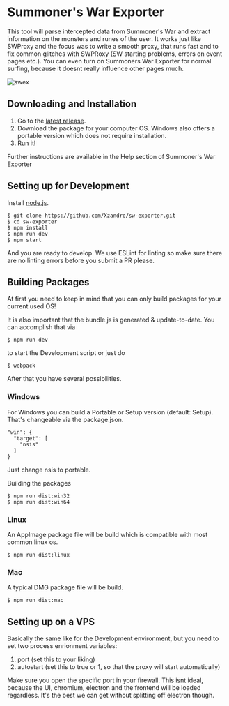 # Summoner's War Exporter

This tool will parse intercepted data from Summoner's War and extract information on the monsters and runes of the user. It works just like SWProxy and the focus was to write a smooth proxy, that runs fast and to fix common glitches with SWPRoxy (SW starting problems, errors on event pages etc.). You can even turn on Summoners War Exporter for normal surfing, because it doesnt really influence other pages much.

![swex](http://i.imgur.com/NQGNNaF.png)

## Downloading and Installation
1. Go to the [latest release](https://github.com/Xzandro/sw-exporter/releases/latest).
2. Download the package for your computer OS. Windows also offers a portable version which does not require installation.
3. Run it!

Further instructions are available in the Help section of Summoner's War Exporter

## Setting up for Development
Install [node.js](https://nodejs.org/).
```
$ git clone https://github.com/Xzandro/sw-exporter.git
$ cd sw-exporter
$ npm install
$ npm run dev
$ npm start
```

And you are ready to develop. We use ESLint for linting so make sure there are no linting errors before you submit a PR please.

## Building Packages
At first you need to keep in mind that you can only build packages for your current used OS!

It is also important that the bundle.js is generated & update-to-date. You can accomplish that via
```
$ npm run dev
```
to start the Development script or just do
```
$ webpack
```

After that you have several possibilities.

### Windows
For Windows you can build a Portable or Setup version (default: Setup). That's changeable via the package.json.
```
"win": {
  "target": [
    "nsis"
  ]
}
```
Just change nsis to portable.

Building the packages
```
$ npm run dist:win32
$ npm run dist:win64
```

### Linux
An AppImage package file will be build which is compatible with most common linux os.
```
$ npm run dist:linux
```

### Mac
A typical DMG package file will be build.
```
$ npm run dist:mac
```

## Setting up on a VPS
Basically the same like for the Development environment, but you need to set two process enrionment variables:

1. port (set this to your liking)
2. autostart (set this to true or 1, so that the proxy will start automatically)

Make sure you open the specific port in your firewall. This isnt ideal, because the UI, chromium, electron and the frontend will be loaded regardless. It's the best we can get without splitting off electron though.
